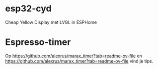 # esp32-cyd
Cheap Yellow Display met LVGL in ESPHome

# Espresso-timer
Op https://github.com/alexrus/marax_timer?tab=readme-ov-file en https://github.com/alexrus/marax_timer?tab=readme-ov-file vind je tips.
